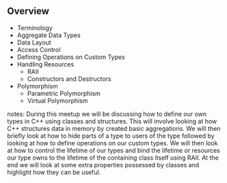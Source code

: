 <!-- .slide: id="Overview" -->

## Overview

- Terminology<!-- .element: class="fragment fade-in-then-semi-out" style="font-size: xx-large;" -->
- Aggregate Data Types<!-- .element: class="fragment fade-in-then-semi-out" style="font-size: xx-large;" -->
- Data Layout<!-- .element: class="fragment fade-in-then-semi-out" style="font-size: xx-large;" -->
- Access Control<!-- .element: class="fragment fade-in-then-semi-out" style="font-size: xx-large;" -->
- Defining Operations on Custom Types <!-- .element: class="fragment fade-in-then-semi-out" style="font-size: xx-large;" -->
- Handling Resources<!-- .element: class="fragment fade-in-then-semi-out" style="font-size: xx-large;" -->
  - RAII<!-- .element: class="fragment fade-in-then-semi-out" style="font-size: xx-large;" -->
  - Constructors and Destructors<!-- .element: class="fragment fade-in-then-semi-out" style="font-size: xx-large;" -->
- Polymorphism<!-- .element: class="fragment fade-in-then-semi-out" style="font-size: xx-large;" -->
  - Parametric Polymorphism<!-- .element: class="fragment fade-in-then-semi-out" style="font-size: xx-large;" -->
  - Virtual Polymorphism<!-- .element: class="fragment fade-in-then-semi-out" style="font-size: xx-large;" -->
<!-- - Static Storage Duration -->

notes: During this meetup we will be discussing how to define our own types in C++ using classes
and structures. This will involve looking at how C++ structures data in memory by created
basic aggregations. We will then briefly look at how to hide parts of a type to users of
the type followed by looking at how to define operations on our custom types. We will
then look at how to control the lifetime of our types and bind the lifetime or resources
our type owns to the lifetime of the containing class itself using RAII. At the end we
will look at some extra properties possessed by classes and highlight how they can be
useful.
